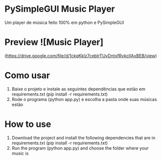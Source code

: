 # PySimpleGUI Music Player
Um player de música feito 100% em python e PySimpleGUI

# Preview ![Music Player]  
(https://drive.google.com/file/d/1ckqKklz7cebIrTUvDntxfRvkclIAxBEB/view)

# Como usar

1. Baixe o projeto e instale as seguintes dependências que estão em requirements.txt (pip install -r requirements.txt)
2. Rode o programa (python app.py) e escolha a pasta onde suas músicas estão

# How to use

1. Download the project and install the following dependencies that are in requirements.txt (pip install -r requirements.txt)
2. Run the program (python app.py) and choose the folder where your music is